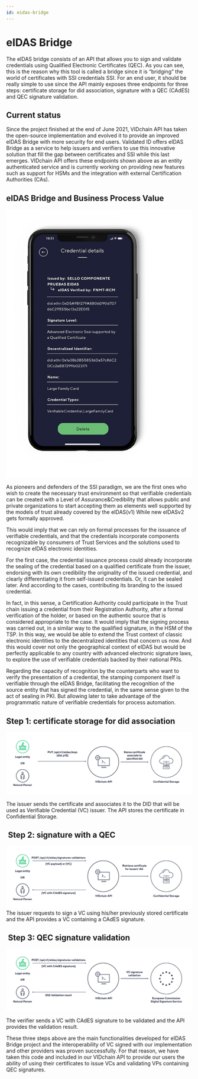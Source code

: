 ```yaml
---
id: eidas-bridge
---
```


# eIDAS Bridge

The eIDAS bridge consists of an API that allows you to sign and validate credentials using Qualified Electronic Certificates (QEC). As you can see, this is the reason why this tool is called a bridge since it is “bridging” the world of certificates with SSI credentials SSI. For an end user, it should be really simple to use since the API mainly exposes three endpoints for three steps: certificate storage for did association, signature with a QEC (CAdES) and QEC signature validation.

## Current status

Since the project finished at the end of June 2021, VIDchain API has taken the open-source implementation and evolved it to provide an improved eIDAS Bridge with more security for end users. Validated ID offers eIDAS Bridge as a service to help issuers and verifiers to use this innovative solution that fill the gap between certificates and SSI while this last emerges. VIDchain API offers these endpoints shown above as an entity authenticated service and is currently working on providing new features such as support for HSMs and the integration with external Certification Authorities (CAs).

## eIDAS Bridge and Business Process Value

![eidas-vc](../_media/eidas-vc.jpeg)

As pioneers and defenders of the SSI paradigm, we are the first ones who wish to create the necessary trust environment so that verifiable credentials can be created with a Level of Assurance&Credibility that allows public and private organizations to start accepting them as elements well supported by the models of trust already covered by the eIDAS(v1) While new eIDASv2 gets formally approved.

This would imply that we can rely on formal processes for the issuance of verifiable credentials, and that the credentials incorporate components recognizable by consumers of Trust Services and the solutions used to recognize eIDAS electronic identities.

For the first case, the credential issuance process could already incorporate the sealing of the credential based on a qualified certificate from the issuer, endorsing with its own credibility the originality of the issued credential, and clearly differentiating it from self-issued credentials. Or, it can be sealed later. And according to the cases, contributing its branding to the issued credential.

In fact, in this sense, a Certification Authority could participate in the Trust chain issuing a credential from their Registration Authority, after a formal verification of the holder, or based on the authentic source that is considered appropriate to the case. It would imply that the signing process was carried out, in a similar way to the qualified signature, in the HSM of the TSP. In this way, we would be able to extend the Trust context of classic electronic identities to the decentralized identities that concern us now. And this would cover not only the geographical context of eIDAS but would be perfectly applicable to any country with advanced electronic signature laws, to explore the use of verifiable credentials backed by their national PKIs.

Regarding the capacity of recognition by the counterparts who want to verify the presentation of a credential, the stamping component itself is verifiable through the eIDAS Bridge, facilitating the recognition of the source entity that has signed the credential, in the same sense given to the act of sealing in PKI. But allowing later to take advantage of the programmatic nature of verifiable credentials for process automation.

## Step 1: certificate storage for did association

![step1-eidas](../_media/step1-eidas.png)

The issuer sends the certificate and associates it to the DID that will be used as Verifiable Credential (VC) issuer. The API stores the certificate in Confidential Storage.

##  Step 2: signature with a QEC

![step2-eidas](../_media/step2-eidas.png)
The issuer requests to sign a VC using his/her previously stored certificate and the API provides a VC containing a CAdES signature.

##  Step 3: QEC signature validation

![step3-eidas](../_media/step3-eidas.png)

The verifier sends a VC with CAdES signature to be validated and the API provides the validation result.

These three steps above are the main functionalities developed for eIDAS Bridge project and the interoperability of VC signed with our implementation and other providers was proven successfully. For that reason, we have taken this code and included in our VIDchain API to provide our users the ability of using their certificates to issue VCs and validating VPs containing QEC signatures.


